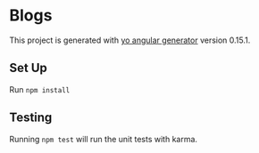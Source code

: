 # Blogs 
This project is generated with [yo angular generator](https://github.com/yeoman/generator-angular)
version 0.15.1.


## Set Up

Run `npm install`


## Testing

Running `npm test` will run the unit tests with karma.
